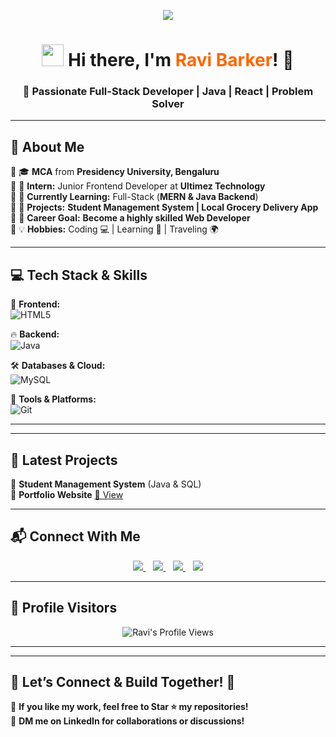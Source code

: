 <!-- WELCOME BANNER -->
<p align="center">
  <img src="https://readme-typing-svg.herokuapp.com?color=F79A3E&size=25&center=true&vCenter=true&width=600&lines=Welcome+to+My+GitHub+Profile!;Full-Stack+Developer+%7C+Java+%7C+React;Building+Innovative+Tech+Projects;Always+Learning+New+Technologies!+🚀" />
</p>

<h1 align="center">
  <img src="https://media.giphy.com/media/hvRJCLFzcasrR4ia7z/giphy.gif" width="35">
  Hi there, I'm <span style="color:#ff6600;">Ravi Barker</span>! 👋
</h1>
<h3 align="center">🚀 Passionate Full-Stack Developer | Java | React | Problem Solver</h3>

---

## 🚀 **About Me**
🔹 🎓 **MCA** from **Presidency University, Bengaluru**  
🔹 💼 **Intern:** Junior Frontend Developer at **Ultimez Technology**  
🔹 🌱 **Currently Learning:** Full-Stack (**MERN & Java Backend**)  
🔹 🔭 **Projects:** **Student Management System | Local Grocery Delivery App**  
🔹 🚀 **Career Goal:** **Become a highly skilled Web Developer**  
🔹 💡 **Hobbies:** Coding 💻 | Learning 📖 | Traveling 🌍  

---

## 💻 **Tech Stack & Skills**
🎨 **Frontend:**  
![HTML5](https://skillicons.dev/icons?i=html,css,js,tailwind,bootstrap)  

🔥 **Backend:**  
![Java](https://skillicons.dev/icons?i=java,php)  

🛠️ **Databases & Cloud:**  
![MySQL](https://skillicons.dev/icons?i=mysql)  

🔧 **Tools & Platforms:**  
![Git](https://skillicons.dev/icons?i=github,figma,vscode,linux)  

---



---

## 🎯 **Latest Projects**
🚀 **Student Management System** (Java & SQL)  
🚀 **Portfolio Website** [🔗 View](https://ravib45-portfolio.vercel.app/)  

---

## 📬 **Connect With Me**
<p align="center">
  <a href="https://linkedin.com/in/ravibarker/" target="_blank">
    <img src="https://img.shields.io/badge/LinkedIn-%230077B5.svg?&style=for-the-badge&logo=linkedin&logoColor=white" />
  </a>&nbsp;&nbsp;
  
  <a href="mailto:ravibarker45@gmail.com" target="_blank">
    <img src="https://img.shields.io/badge/Email-D14836?style=for-the-badge&logo=gmail&logoColor=white" />
  </a>&nbsp;&nbsp;

  <a href="https://github.com/Ravib45" target="_blank">
    <img src="https://img.shields.io/badge/GitHub-181717?style=for-the-badge&logo=github&logoColor=white" />
  </a>&nbsp;&nbsp;

  <a href="https://ravib45.github.io/Ravib_profile/" target="_blank">
    <img src="https://img.shields.io/badge/Portfolio-4285F4?style=for-the-badge&logo=google-chrome&logoColor=white" />
  </a>
</p>

---

## 📢 **Profile Visitors**
<p align="center">
  <img src="https://komarev.com/ghpvc/?username=Ravib45&label=Visitors&color=0e75b6&style=flat" alt="Ravi's Profile Views" />
</p>

---


---

## 🎯 **Let’s Connect & Build Together! 🚀**
🚀 **If you like my work, feel free to Star ⭐ my repositories!**  
📩 **DM me on LinkedIn for collaborations or discussions!**  

